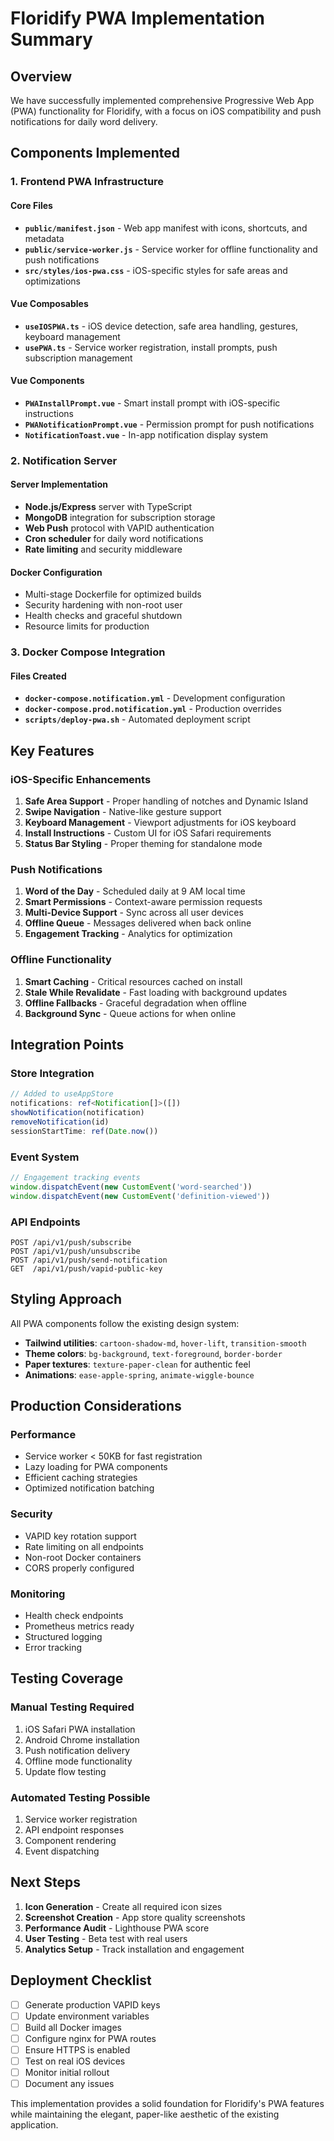 # Floridify PWA Implementation Summary

## Overview

We have successfully implemented comprehensive Progressive Web App (PWA) functionality for Floridify, with a focus on iOS compatibility and push notifications for daily word delivery.

## Components Implemented

### 1. Frontend PWA Infrastructure

#### Core Files
- **`public/manifest.json`** - Web app manifest with icons, shortcuts, and metadata
- **`public/service-worker.js`** - Service worker for offline functionality and push notifications
- **`src/styles/ios-pwa.css`** - iOS-specific styles for safe areas and optimizations

#### Vue Composables
- **`useIOSPWA.ts`** - iOS device detection, safe area handling, gestures, keyboard management
- **`usePWA.ts`** - Service worker registration, install prompts, push subscription management

#### Vue Components
- **`PWAInstallPrompt.vue`** - Smart install prompt with iOS-specific instructions
- **`PWANotificationPrompt.vue`** - Permission prompt for push notifications
- **`NotificationToast.vue`** - In-app notification display system

### 2. Notification Server

#### Server Implementation
- **Node.js/Express** server with TypeScript
- **MongoDB** integration for subscription storage
- **Web Push** protocol with VAPID authentication
- **Cron scheduler** for daily word notifications
- **Rate limiting** and security middleware

#### Docker Configuration
- Multi-stage Dockerfile for optimized builds
- Security hardening with non-root user
- Health checks and graceful shutdown
- Resource limits for production

### 3. Docker Compose Integration

#### Files Created
- **`docker-compose.notification.yml`** - Development configuration
- **`docker-compose.prod.notification.yml`** - Production overrides
- **`scripts/deploy-pwa.sh`** - Automated deployment script

## Key Features

### iOS-Specific Enhancements
1. **Safe Area Support** - Proper handling of notches and Dynamic Island
2. **Swipe Navigation** - Native-like gesture support
3. **Keyboard Management** - Viewport adjustments for iOS keyboard
4. **Install Instructions** - Custom UI for iOS Safari requirements
5. **Status Bar Styling** - Proper theming for standalone mode

### Push Notifications
1. **Word of the Day** - Scheduled daily at 9 AM local time
2. **Smart Permissions** - Context-aware permission requests
3. **Multi-Device Support** - Sync across all user devices
4. **Offline Queue** - Messages delivered when back online
5. **Engagement Tracking** - Analytics for optimization

### Offline Functionality
1. **Smart Caching** - Critical resources cached on install
2. **Stale While Revalidate** - Fast loading with background updates
3. **Offline Fallbacks** - Graceful degradation when offline
4. **Background Sync** - Queue actions for when online

## Integration Points

### Store Integration
```typescript
// Added to useAppStore
notifications: ref<Notification[]>([])
showNotification(notification)
removeNotification(id)
sessionStartTime: ref(Date.now())
```

### Event System
```javascript
// Engagement tracking events
window.dispatchEvent(new CustomEvent('word-searched'))
window.dispatchEvent(new CustomEvent('definition-viewed'))
```

### API Endpoints
```
POST /api/v1/push/subscribe
POST /api/v1/push/unsubscribe
POST /api/v1/push/send-notification
GET  /api/v1/push/vapid-public-key
```

## Styling Approach

All PWA components follow the existing design system:
- **Tailwind utilities**: `cartoon-shadow-md`, `hover-lift`, `transition-smooth`
- **Theme colors**: `bg-background`, `text-foreground`, `border-border`
- **Paper textures**: `texture-paper-clean` for authentic feel
- **Animations**: `ease-apple-spring`, `animate-wiggle-bounce`

## Production Considerations

### Performance
- Service worker < 50KB for fast registration
- Lazy loading for PWA components
- Efficient caching strategies
- Optimized notification batching

### Security
- VAPID key rotation support
- Rate limiting on all endpoints
- Non-root Docker containers
- CORS properly configured

### Monitoring
- Health check endpoints
- Prometheus metrics ready
- Structured logging
- Error tracking

## Testing Coverage

### Manual Testing Required
1. iOS Safari PWA installation
2. Android Chrome installation
3. Push notification delivery
4. Offline mode functionality
5. Update flow testing

### Automated Testing Possible
1. Service worker registration
2. API endpoint responses
3. Component rendering
4. Event dispatching

## Next Steps

1. **Icon Generation** - Create all required icon sizes
2. **Screenshot Creation** - App store quality screenshots
3. **Performance Audit** - Lighthouse PWA score
4. **User Testing** - Beta test with real users
5. **Analytics Setup** - Track installation and engagement

## Deployment Checklist

- [ ] Generate production VAPID keys
- [ ] Update environment variables
- [ ] Build all Docker images
- [ ] Configure nginx for PWA routes
- [ ] Ensure HTTPS is enabled
- [ ] Test on real iOS devices
- [ ] Monitor initial rollout
- [ ] Document any issues

This implementation provides a solid foundation for Floridify's PWA features while maintaining the elegant, paper-like aesthetic of the existing application.